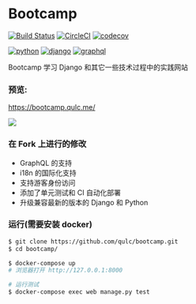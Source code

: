 # Bootcamp

[![Build Status](https://travis-ci.org/qulc/bootcamp.svg?branch=master)](https://travis-ci.org/qulc/bootcamp)
[![CircleCI](https://circleci.com/gh/qulc/bootcamp/tree/master.svg?style=svg)](https://circleci.com/gh/qulc/bootcamp/tree/master)
[![codecov](https://codecov.io/gh/qulc/bootcamp/branch/master/graph/badge.svg)](https://codecov.io/gh/qulc/bootcamp)


[![python](https://img.shields.io/badge/python-3.7-green.svg)](https://python.org)
[![django](https://img.shields.io/badge/django-2.1-green.svg)](https://djangoproject.org)
[![graphql](https://img.shields.io/badge/graphene--django-2.1-green.svg)](https://djangoproject.org)

Bootcamp 学习 Django 和其它一些技术过程中的实践网站

### 预览: 

https://bootcamp.qulc.me/

![](http://i.imgur.com/pGS1kRd.png)

### 在 Fork 上进行的修改
* GraphQL 的支持
* i18n 的国际化支持
* 支持游客身份访问
* 添加了单元测试和 CI 自动化部署
* 升级兼容最新的版本的 Django 和 Python

### 运行(需要安装 docker)
```bash
$ git clone https://github.com/qulc/bootcamp.git
$ cd bootcamp/

$ docker-compose up
# 浏览器打开 http://127.0.0.1:8000

# 运行测试
$ docker-compose exec web manage.py test
```
